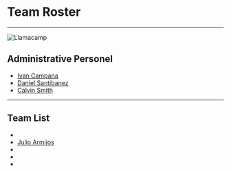 # Team Roster

***

![Llamacamp](./img/logo.png)

## Administrative Personel

- [Ivan Campana](https://twitter.com/icampana)
- [Daniel Santibanez](https://twitter.com/santibanezdani)
- [Calvin Smith](https://twitter.com/CalvinSedao)

***

## Team List
-
- [Julio Armijos](https://twitter.com/julioarmijos)
-
-
-
